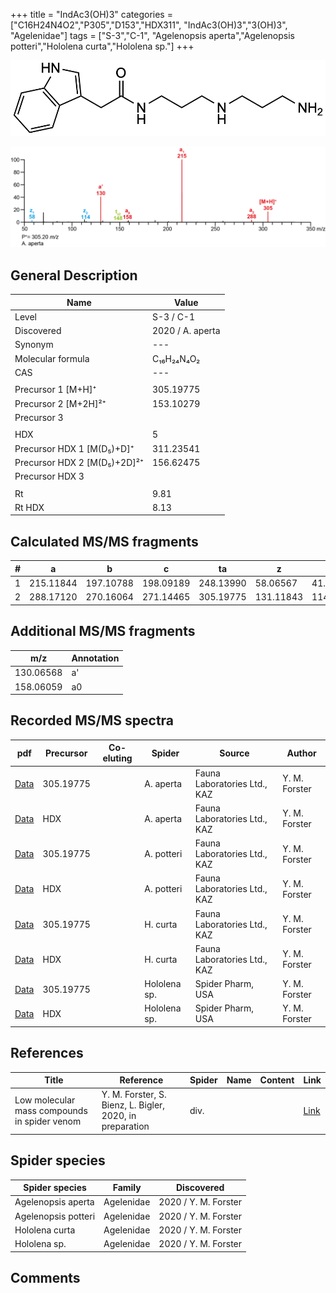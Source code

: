 +++
title = "IndAc3(OH)3"
categories = ["C16H24N4O2","P305","D153","HDX311",
"IndAc3(OH)3","3(OH)3",
"Agelenidae"]
tags = ["S-3","C-1",
"Agelenopsis aperta","Agelenopsis potteri","Hololena curta","Hololena sp."]
+++

![](/img/IndAc3(OH)3.png)

![](/img_MSMS/305_IndAc3(OH)3_Aa.png?classes=border)

## General Description

| Name                        | Value            |
|-----------------------------|------------------|
| Level                       | S-3 / C-1               |
| Discovered                  | 2020 / A. aperta |
| Synonym                     | ---              |
| Molecular formula           | C₁₆H₂₄N₄O₂       |
| CAS                         | ---              |
|                             |                  |
| Precursor 1 [M+H]⁺          | 305.19775        |
| Precursor 2 [M+2H]²⁺        | 153.10279        |
| Precursor 3                 |                  |
|                             |                  |
| HDX                         | 5                |
| Precursor HDX 1 [M(D₅)+D]⁺   | 311.23541        |
| Precursor HDX 2 [M(D₅)+2D]²⁺ | 156.62475        |
| Precursor HDX 3             |                  |
|                             |                  |
| Rt                          | 9.81             |
| Rt HDX                      | 8.13             |

## Calculated MS/MS fragments

| # | a         | b         | c         | ta        | z         | y         | tz        |
|---|-----------|-----------|-----------|-----------|-----------|-----------|-----------|
| 1 | 215.11844 | 197.10788 | 198.09189 | 248.13990 | 58.06567  | 41.03912  | 91.08713  |
| 2 | 288.17120 | 270.16064 | 271.14465 | 305.19775 | 131.11843 | 114.09188 | 148.14498 |

## Additional MS/MS fragments

| m/z       | Annotation |
|-----------|------------|
| 130.06568 | a'         |
| 158.06059 | a0         |

## Recorded MS/MS spectra

| pdf                                              | Precursor | Co-eluting | Spider    | Source                       | Author        |
|--------------------------------------------------|-----------|------------|-----------|------------------------------|---------------|
| [Data](/pdf/A-aperta/305_IndAc3(OH)3_Aa.pdf)     | 305.19775 |            | A. aperta | Fauna Laboratories Ltd., KAZ | Y. M. Forster |
| [Data](/pdf/A-aperta/305_IndAc3(OH)3_Aa_HDX.pdf) | HDX       |            | A. aperta | Fauna Laboratories Ltd., KAZ | Y. M. Forster |
| [Data](/pdf/A-potteri/305_IndAc3(OH)3_Ap.pdf) | 305.19775 |           | A. potteri | Fauna Laboratories Ltd., KAZ | Y. M. Forster |
| [Data](/pdf/A-potteri/305_IndAc3(OH)3_Ap_HDX.pdf) | HDX |           | A. potteri | Fauna Laboratories Ltd., KAZ | Y. M. Forster |
| [Data](/pdf/H-curta/305_IndAc3(OH)3_Hc.pdf) | 305.19775 |           | H. curta | Fauna Laboratories Ltd., KAZ | Y. M. Forster |
| [Data](/pdf/H-curta/305_IndAc3(OH)3_Hc_HDX.pdf) | HDX |           | H. curta | Fauna Laboratories Ltd., KAZ | Y. M. Forster |
| [Data](/pdf/Hololena-sp/305_IndAc3(OH)3_Ho-sp.pdf) | 305.19775 |           | Hololena sp. | Spider Pharm, USA | Y. M. Forster |
| [Data](/pdf/Hololena-sp/305_IndAc3(OH)3_Ho-sp_HDX.pdf) | HDX |           | Hololena sp. | Spider Pharm, USA | Y. M. Forster |

## References

| Title     | Reference   | Spider    | Name   | Content  | Link |
|-----------|-------------|-----------|--------|----------|-----|
| Low molecular mass compounds in spider venom      | Y. M. Forster, S. Bienz, L. Bigler, 2020, in preparation          | div.       |   |   | [Link](unknown) |

## Spider species

| Spider species     | Family     | Discovered           |
|--------------------|------------|----------------------|
| Agelenopsis aperta | Agelenidae | 2020 / Y. M. Forster |
| Agelenopsis potteri | Agelenidae | 2020 / Y. M. Forster |
| Hololena curta | Agelenidae | 2020 / Y. M. Forster |
| Hololena sp. | Agelenidae | 2020 / Y. M. Forster |

## Comments